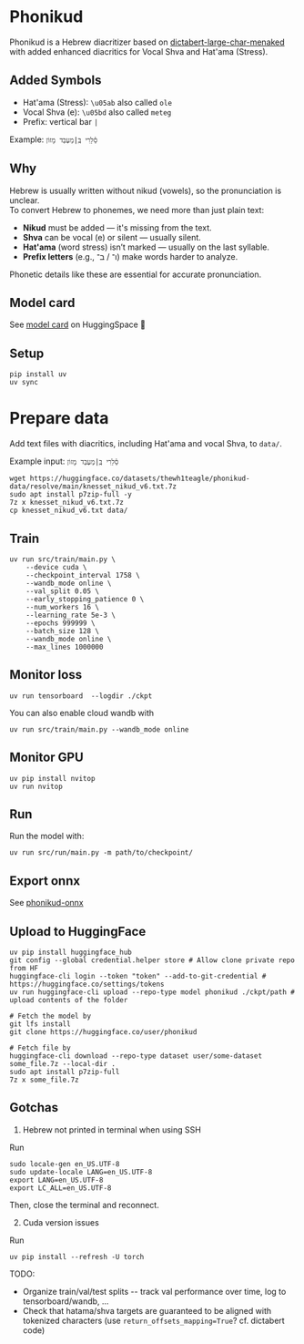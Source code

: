 # Phonikud

Phonikud is a Hebrew diacritizer based on [dictabert-large-char-menaked](https://huggingface.co/dicta-il/dictabert-large-char-menaked) with added enhanced diacritics for Vocal Shva and Hat'ama (Stress).

## Added Symbols

- Hat'ama (Stress): `\u05ab` also called `ole`
- Vocal Shva (e): `\u05bd` also called `meteg`
- Prefix: vertical bar `|`

Example: `סֵ֫לֵרִי בְּֽ|מַעְבַּד מָזוֹן`

## Why

Hebrew is usually written without nikud (vowels), so the pronunciation is unclear.  
To convert Hebrew to phonemes, we need more than just plain text:

- **Nikud** must be added — it's missing from the text.
- **Shva** can be vocal (e) or silent — usually silent.
- **Hat'ama** (word stress) isn’t marked — usually on the last syllable.
- **Prefix letters** (e.g., ו־ / ב־) make words harder to analyze.

Phonetic details like these are essential for accurate pronunciation.

## Model card

See [model card](https://huggingface.co/thewh1teagle/phonikud) on HuggingSpace 🤗

## Setup

```console
pip install uv
uv sync
```

# Prepare data

Add text files with diacritics, including Hat'ama and vocal Shva, to `data/`.

Example input: `סֵ֫לֵרִי בְּֽ|מַעְבַּד מָזוֹן`

```console
wget https://huggingface.co/datasets/thewh1teagle/phonikud-data/resolve/main/knesset_nikud_v6.txt.7z
sudo apt install p7zip-full -y
7z x knesset_nikud_v6.txt.7z
cp knesset_nikud_v6.txt data/
```

## Train

```console
uv run src/train/main.py \
    --device cuda \
    --checkpoint_interval 1758 \
    --wandb_mode online \
    --val_split 0.05 \
    --early_stopping_patience 0 \
    --num_workers 16 \
    --learning_rate 5e-3 \
    --epochs 999999 \
    --batch_size 128 \
    --wandb_mode online \
    --max_lines 1000000
```

## Monitor loss

```console
uv run tensorboard  --logdir ./ckpt
```

You can also enable cloud wandb with

```console
uv run src/train/main.py --wandb_mode online
```

## Monitor GPU

```console
uv pip install nvitop
uv run nvitop
```

## Run

Run the model with:

```console
uv run src/run/main.py -m path/to/checkpoint/
```

## Export onnx

See [phonikud-onnx](../phonikud_onnx)

## Upload to HuggingFace

```console
uv pip install huggingface_hub
git config --global credential.helper store # Allow clone private repo from HF
huggingface-cli login --token "token" --add-to-git-credential # https://huggingface.co/settings/tokens
uv run huggingface-cli upload --repo-type model phonikud ./ckpt/path # upload contents of the folder

# Fetch the model by
git lfs install
git clone https://huggingface.co/user/phonikud

# Fetch file by
huggingface-cli download --repo-type dataset user/some-dataset some_file.7z --local-dir .
sudo apt install p7zip-full
7z x some_file.7z
```

## Gotchas

1. Hebrew not printed in terminal when using SSH

Run

```console
sudo locale-gen en_US.UTF-8
sudo update-locale LANG=en_US.UTF-8
export LANG=en_US.UTF-8
export LC_ALL=en_US.UTF-8
```

Then, close the terminal and reconnect.

2. Cuda version issues

Run

```console
uv pip install --refresh -U torch
```

TODO:

- Organize train/val/test splits -- track val performance over time, log to tensorboard/wandb, ...
- Check that hatama/shva targets are guaranteed to be aligned with tokenized characters (use `return_offsets_mapping=True`? cf. dictabert code)
